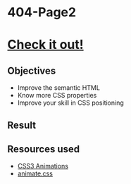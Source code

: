 # 404-Page2

# **[Check it out!](https://yelenamerzlyakova.github.io/404-Page2/)**

## Objectives

- Improve the semantic HTML
- Know more CSS properties
- Improve your skill in CSS positioning

## Result




## Resources used

- [CSS3 Animations](https://www.w3schools.com/css/css3_animations.asp)
- [animate.css](https://daneden.github.io/animate.css/)
